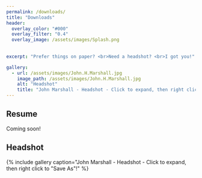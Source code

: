```yaml
---
permalink: /downloads/
title: "Downloads"
header:
  overlay_color: "#000"
  overlay_filter: "0.4"
  overlay_image: /assets/images/Splash.png
  
    
excerpt: "Prefer things on paper? <br>Need a headshot? <br>I got you!"

gallery:
  - url: /assets/images/John.H.Marshall.jpg
    image_path: /assets/images/John.H.Marshall.jpg
    alt: "Headshot"
    title: "John Marshall - Headshot - Click to expand, then right click to \"Save As\"!"
---
```

## Resume
Coming soon!

## Headshot
{% include gallery caption="John Marshall - Headshot - Click to expand, then right click to \"Save As\"!" %}
